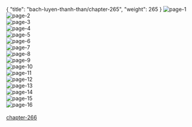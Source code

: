 { "title": "bach-luyen-thanh-than/chapter-265", "weight": 265 }
<img src="bach-luyen-thanh-than_0265_01-488a0fc66311eb6ac01da3c19ce14984.webp" alt="page-1" origin="http://1.bp.blogspot.com/-FkR0poDtAjs/W3QTtYbAs0I/AAAAAAAAFpM/qHZux0tilXcLg_GmZNBS3GM7qJIKu9tiQCLcBGAs/s1600/0001.jpg?imgmax=0"><br/>
<img src="bach-luyen-thanh-than_0265_02-9f74e3f5b7854026f9efb2b351a1c0ba.webp" alt="page-2" origin="http://1.bp.blogspot.com/-vY1wjSvk0nk/W3QTtcHerzI/AAAAAAAAFpI/JOejKM4YTJYs6ETlTA54H4MNacbwt7vNgCLcBGAs/s1600/0002.jpg?imgmax=0"><br/>
<img src="bach-luyen-thanh-than_0265_03-49bc84a9d5896f9bdc301fc859977e82.webp" alt="page-3" origin="http://1.bp.blogspot.com/-URhEwhQ6ySI/W3QTteGc-CI/AAAAAAAAFpE/Vjq1BRsNCI8rVgtI7ll1DkCT8sdiURXdQCLcBGAs/s1600/0003.jpg?imgmax=0"><br/>
<img src="bach-luyen-thanh-than_0265_04-ae02fa77ba5e0f209f83ac5c6eee4266.webp" alt="page-4" origin="http://1.bp.blogspot.com/-k2W9FQqPnPo/W3QTt7Nxo_I/AAAAAAAAFpQ/Atfva80gRs07t9ZlgZvYb5NJhwDcobVkACLcBGAs/s1600/0004.jpg?imgmax=0"><br/>
<img src="bach-luyen-thanh-than_0265_05-3e61f7a0854f67b1f361f7c2c325bcdd.webp" alt="page-5" origin="http://1.bp.blogspot.com/-SpKeb5bUzUM/W3QTuF3prxI/AAAAAAAAFpU/ry8Cf53VcKE3iu_wuIWs77ssLmdNDBjEQCLcBGAs/s1600/0005.jpg?imgmax=0"><br/>
<img src="bach-luyen-thanh-than_0265_06-ae02f3ca0c01d2d98f2b205e7930cd86.webp" alt="page-6" origin="http://1.bp.blogspot.com/-uUenFmhvHpQ/W3QTuUpIQmI/AAAAAAAAFpY/g22GsnGOt1kUXK75LS9KxckC9HuYIRSewCLcBGAs/s1600/0006.jpg?imgmax=0"><br/>
<img src="bach-luyen-thanh-than_0265_07-b66578e42e3a773ebd210cb340c0735f.webp" alt="page-7" origin="http://1.bp.blogspot.com/-I2tAj3Dxc8s/W3QTurzkLvI/AAAAAAAAFpc/03fFzNzTTksPEv9TI9fpycaf4Oil-VW7ACLcBGAs/s1600/0007.jpg?imgmax=0"><br/>
<img src="bach-luyen-thanh-than_0265_08-8ba1077c67b93710d38805977f109972.webp" alt="page-8" origin="http://1.bp.blogspot.com/-FGeljqMD2zg/W3QTu9Ud5cI/AAAAAAAAFpg/3kN_aOwgNIEwHYVg6FO5DJW9ZZAQD5LFwCLcBGAs/s1600/0008.jpg?imgmax=0"><br/>
<img src="bach-luyen-thanh-than_0265_09-e79f34bba73304002f19db6e943d9691.webp" alt="page-9" origin="http://1.bp.blogspot.com/-VrapRrhXNRU/W3QTvKr2upI/AAAAAAAAFpk/Uke__Xwxf7YElQYr5un_893EFF_4JTMKACLcBGAs/s1600/0009.jpg?imgmax=0"><br/>
<img src="bach-luyen-thanh-than_0265_10-37c438f28a2067acd82c21389c25c765.webp" alt="page-10" origin="http://1.bp.blogspot.com/-_0S1-nSadSs/W3QTvUowjkI/AAAAAAAAFpo/e-keI8_acLY7D85WhjxH7mMP3FLm5vFawCLcBGAs/s1600/0010.jpg?imgmax=0"><br/>
<img src="bach-luyen-thanh-than_0265_11-6695006c9d3e91bcdd0b87b5eeac0c67.webp" alt="page-11" origin="http://1.bp.blogspot.com/-l8FHgU9sz9U/W3QTvoRiDDI/AAAAAAAAFps/E-XqIek4pQIlLKI2rpXpm_M_OPlhDf8MQCLcBGAs/s1600/0011.jpg?imgmax=0"><br/>
<img src="bach-luyen-thanh-than_0265_12-ec95cf480677c16e1d1a34747cb8b661.webp" alt="page-12" origin="http://1.bp.blogspot.com/-2Nmr3a9egAk/W3QTvxZshuI/AAAAAAAAFpw/gHjer4huk3EF8i53LJtYwZAUxtWKAYw_gCLcBGAs/s1600/0012.jpg?imgmax=0"><br/>
<img src="bach-luyen-thanh-than_0265_13-5e1caac9a4e5267c1f3437d44303d7f8.webp" alt="page-13" origin="http://1.bp.blogspot.com/-OHJS37AIEG8/W3QTv11sjaI/AAAAAAAAFp0/0EI2fEZijoAPAiqVufxY4eVo2oTzTnEbQCLcBGAs/s1600/0013.jpg?imgmax=0"><br/>
<img src="bach-luyen-thanh-than_0265_14-1cb6ac9c7e8309a89c63034bb044053c.webp" alt="page-14" origin="http://1.bp.blogspot.com/-iyuGpOB8wvo/W3QTwKEEKxI/AAAAAAAAFp4/Hi-rA-eElBQISepJT0K4xMFSt1lz-KsIQCLcBGAs/s1600/0014.jpg?imgmax=0"><br/>
<img src="bach-luyen-thanh-than_0265_15-fec3ba9547aa0140c179d572ae909eaf.webp" alt="page-15" origin="http://1.bp.blogspot.com/-4gZRI3qX0NE/W3QTwZ4nHhI/AAAAAAAAFp8/VDQRYfPBjhwNCBtk3MNVCjc892QMx2aBwCLcBGAs/s1600/0015.jpg?imgmax=0"><br/>
<img src="bach-luyen-thanh-than_0265_16-837e39d5667636bd225d29621f4e8b59.webp" alt="page-16" origin="http://1.bp.blogspot.com/-VvOyq78nfPg/W3QTwntCXjI/AAAAAAAAFqA/RFj5S1huFo0MnNnnxxCTneH2l5bRq9hbACLcBGAs/s1600/0016.jpg?imgmax=0"><br/>
<br/><a class="nextchap" href="/bach-luyen-thanh-than/chapter-266">chapter-266</a>
